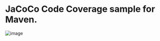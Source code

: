 # JaCoCo Code Coverage sample for Maven.

![image](https://github.com/cozyloon/JaCoCo_Code-Coverage/assets/38062287/44bc8fe8-bf61-41bb-875e-7191bd8e27b7)
